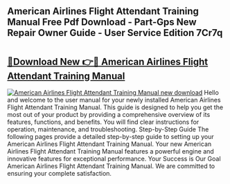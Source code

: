 ## American Airlines Flight Attendant Training Manual Free Pdf Download - Part-Gps New Repair Owner Guide - User Service Edition 7Cr7q

# <h2><a href="http://bc19612.oget.top/?id=American+Airlines+Flight+Attendant+Training+Manual">🔗Download New 👉🔴 American Airlines Flight Attendant Training Manual</a></h2>

[![American Airlines Flight Attendant Training Manual new download](https://i.imgur.com/5g1atiW.png)](http://bc19612.oget.top/?id=American+Airlines+Flight+Attendant+Training+Manual)
Hello and welcome to the user manual for your newly installed American Airlines Flight Attendant Training Manual. This guide is designed to help you get the most out of your product by providing a comprehensive overview of its features, functions, and benefits. You will find clear instructions for operation, maintenance, and troubleshooting. Step-by-Step Guide The following pages provide a detailed step-by-step guide to setting up your American Airlines Flight Attendant Training Manual. Your new American Airlines Flight Attendant Training Manual features a powerful engine and innovative features for exceptional performance. Your Success is Our Goal American Airlines Flight Attendant Training Manual. We are committed to ensuring your complete satisfaction.
